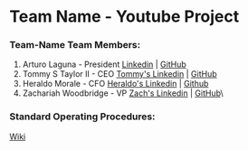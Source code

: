 # Team Name - Youtube Project

### Team-Name Team Members:
 1) Arturo Laguna - President [Linkedin](https://www.linkedin.com/in/arturo-laguna-81129320a/) | [GitHub](https://github.com/Random9904)
 2) Tommy S Taylor II - CEO [Tommy's Linkedin](https://www.linkedin.com/in/taylortommy/) | [ GitHub](https://github.com/taylortommy23)
 4) Heraldo Morale - CFO [Heraldo's Linkedin](https://www.linkedin.com/in/heraldo-morales/) | [Github](https://github.com/HeraldoM332) 
 5) Zachariah Woodbridge - VP [Zach's Linkedin](https://www.linkedin.com/in/zachariahw/) | [GitHub](https://github.com/Z-ZachattackZ)\

### Standard Operating Procedures:
[Wiki](https://github.com/Ops-201-Team-Name/Ops-201-Team-Name/wiki)

